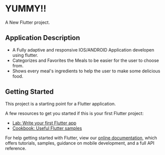 # YUMMY!!

A New Flutter project.

## Application Description 

- A Fully adaptive and responsive IOS/ANDROID Application developen using flutter.
- Categorizes and Favorites the Meals to be easier for the user to choose from.
- Shows every meal's ingredients to help the user to make some delicious food.

## Getting Started

This project is a starting point for a Flutter application.

A few resources to get you started if this is your first Flutter project:

- [Lab: Write your first Flutter app](https://flutter.dev/docs/get-started/codelab)
- [Cookbook: Useful Flutter samples](https://flutter.dev/docs/cookbook)

For help getting started with Flutter, view our
[online documentation](https://flutter.dev/docs), which offers tutorials,
samples, guidance on mobile development, and a full API reference.

